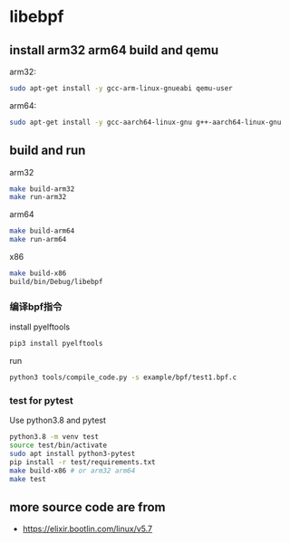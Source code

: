 # libebpf

## install arm32 arm64 build and qemu

arm32:

```bash
sudo apt-get install -y gcc-arm-linux-gnueabi qemu-user
```

arm64:

```bash
sudo apt-get install -y gcc-aarch64-linux-gnu g++-aarch64-linux-gnu
```

## build and run

arm32

```sh
make build-arm32
make run-arm32
```

arm64

```sh
make build-arm64
make run-arm64
```

x86

```sh
make build-x86
build/bin/Debug/libebpf
```

### 编译bpf指令  

install pyelftools

```sh
pip3 install pyelftools
```

run

```bash
python3 tools/compile_code.py -s example/bpf/test1.bpf.c 
```

### test for pytest

Use python3.8 and pytest

```sh
python3.8 -m venv test
source test/bin/activate
sudo apt install python3-pytest
pip install -r test/requirements.txt
make build-x86 # or arm32 arm64
make test
```

## more source code are from

- https://elixir.bootlin.com/linux/v5.7
